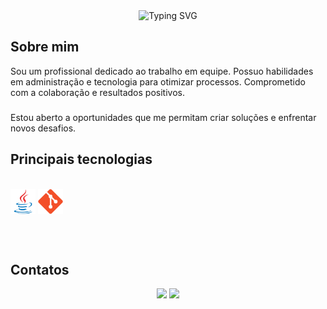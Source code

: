 <div align="center">
  <img src="https://readme-typing-svg.demolab.com?    font=Fira+Code&size=30&pause=1000&center=true&width=600&lines=Hello%2C+World. I'm+Charles+Thiag0;%3C+Desenvolvedor+Back-End+%2F%3E" alt="Typing SVG" />
</div>
 
## Sobre mim
Sou um profissional dedicado ao trabalho em equipe. Possuo habilidades em administração e tecnologia para otimizar processos. Comprometido com a colaboração e resultados positivos.

### 
Estou aberto a oportunidades que me permitam criar soluções e enfrentar novos desafios.

## Principais tecnologias
<div style="display: inline_block"><br>
    <img align="center" alt="Java" height=40" width="40" src="https://raw.githubusercontent.com/devicons/devicon/1119b9f84c0290e0f0b38982099a2bd027a48bf1/icons/java/java-original.svg"/> 
   <img align="center" alt="Git" height="40" width="40" src="https://github.com/devicons/devicon/blob/master/icons/git/git-original.svg">
</div>
                                                                               
</div>

<br><br>

## Contatos

<div align="center"> 
   <a href="https://www.linkedin.com/in/charlles-thiago-49a698287/" target="_blank"><img src="https://img.shields.io/badge/-LinkedIn-%230077B5?style=for-the-badge&logo=linkedin&logoColor=white" target="_blank"></a> 
     <a href = "mailto:charlesthiagosantos@gmail.com"><img src="https://img.shields.io/badge/Gmail-D14836?style=for-the-badge&logo=gmail&logoColor=white"></a>

      
  

 
 
<div align="center">

</div>
